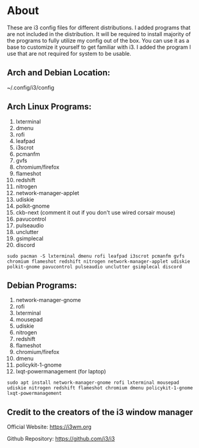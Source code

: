 # About
These are i3 config files for different distributions. I added programs that are not included in the distribution. It will be required to install majority of the programs to fully utilize my config out of the box. You can use it as a base to customize it yourself to get familiar with i3. I added the program I use that are not required for system to be usable. 

## Arch and Debian Location:
~/.config/i3/config

## Arch Linux Programs:
1. lxterminal 
2. dmenu
3. rofi
4. leafpad 
5. i3scrot
6. pcmanfm
7. gvfs
8. chromium/firefox
9. flameshot
10. redshift
11. nitrogen
12. network-manager-applet 
13. udiskie 
14. polkit-gnome 
15. ckb-next (comment it out if you don't use wired corsair mouse) 
16. pavucontrol
17. pulseaudio
18. unclutter
19. gsimplecal
20. discord

```
sudo pacman -S lxterminal dmenu rofi leafpad i3scrot pcmanfm gvfs chromium flameshot redshift nitrogen network-manager-applet udiskie polkit-gnome pavucontrol pulseaudio unclutter gsimplecal discord
```
## Debian Programs:
1. network-manager-gnome
2. rofi
3. lxterminal
4. mousepad
5. udiskie
6. nitrogen
7. redshift
9. flameshot
10. chromium/firefox
11. dmenu
12. policykit-1-gnome
13. lxqt-powermanagement (for laptop)

```
sudo apt install network-manager-gnome rofi lxterminal mousepad udiskie nitrogen redshift flameshot chromium dmenu policykit-1-gnome lxqt-powermanagement
```

## Credit to the creators of the i3 window manager
Official Website: https://i3wm.org

Github Repository: https://github.com/i3/i3
